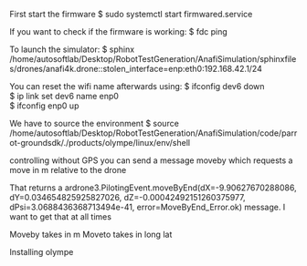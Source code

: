 First start the firmware
$ sudo systemctl start firmwared.service

If you want to check if the firmware is working:
$ fdc ping

To launch the simulator:
$ sphinx /home/autosoftlab/Desktop/RobotTestGeneration/AnafiSimulation/sphinxfiles/drones/anafi4k.drone::stolen_interface=enp:eth0:192.168.42.1/24

You can reset the wifi name afterwards using:
$ ifconfig dev6 down  
$ ip link set dev6 name enp0  
$ ifconfig enp0 up 

We have to source the environment
$ source /home/autosoftlab/Desktop/RobotTestGeneration/AnafiSimulation/code/parrot-groundsdk/./products/olympe/linux/env/shell





controlling without GPS you can send a message moveby which requests a move in m relative to the drone

That returns a 
ardrone3.PilotingEvent.moveByEnd(dX=-9.90627670288086, dY=0.034654825925827026, dZ=-0.00042492151260375977, dPsi=3.0688436368713494e-41, error=MoveByEnd_Error.ok)
message. I want to get that at all times 



Moveby takes in m
Moveto takes in long lat



Installing olympe